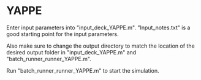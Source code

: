# YAPPE
Enter input parameters into "input_deck_YAPPE.m". "Input_notes.txt" is a good starting point for the input parameters.

Also make sure to change the output directory to match the location of the desired output folder in "input_deck_YAPPE.m" and "batch_runner_runner_YAPPE.m".

Run "batch_runner_runner_YAPPE.m" to start the simulation.
